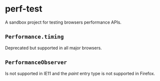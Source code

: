 # perf-test
A sandbox project for testing browsers performance APIs.


## `Performance.timing`
Deprecated but supported in all major browsers.

## `PerformanceObserver`
Is not supported in IE11 and the _paint_ entry type is not supported in Firefox.